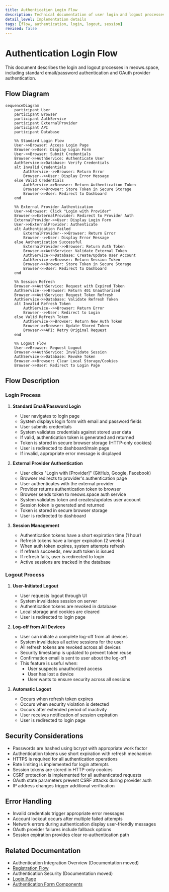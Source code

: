 ```yaml
---
title: Authentication Login Flow
description: Technical documentation of user login and logout processes
detail_level: Implementation details
tags: [flow, authentication, login, logout, session]
revised: false
---
```


# Authentication Login Flow

This document describes the login and logout processes in meows.space, including standard email/password authentication and OAuth provider authentication.

## Flow Diagram

```mermaid
sequenceDiagram
    participant User
    participant Browser
    participant AuthService
    participant ExternalProvider
    participant API
    participant Database

    %% Standard Login Flow
    User->>Browser: Access Login Page
    Browser->>User: Display Login Form
    User->>Browser: Submit Credentials
    Browser->>AuthService: Authenticate User
    AuthService->>Database: Verify Credentials
    alt Invalid Credentials
        AuthService-->>Browser: Return Error
        Browser-->>User: Display Error Message
    else Valid Credentials
        AuthService->>Browser: Return Authentication Token
        Browser->>Browser: Store Token in Secure Storage
        Browser->>User: Redirect to Dashboard
    end

    %% External Provider Authentication
    User->>Browser: Click "Login with Provider"
    Browser->>ExternalProvider: Redirect to Provider Auth
    ExternalProvider->>User: Display Login Form
    User->>ExternalProvider: Authenticate
    alt Authentication Failed
        ExternalProvider-->>Browser: Return Error
        Browser-->>User: Display Error Message
    else Authentication Successful
        ExternalProvider->>Browser: Return Auth Token
        Browser->>AuthService: Validate External Token
        AuthService->>Database: Create/Update User Account
        AuthService->>Browser: Return Session Token
        Browser->>Browser: Store Token in Secure Storage
        Browser->>User: Redirect to Dashboard
    end

    %% Session Refresh
    Browser->>AuthService: Request with Expired Token
    AuthService-->>Browser: Return 401 Unauthorized
    Browser->>AuthService: Request Token Refresh
    AuthService->>Database: Validate Refresh Token
    alt Invalid Refresh Token
        AuthService-->>Browser: Return Error
        Browser-->>User: Redirect to Login
    else Valid Refresh Token
        AuthService->>Browser: Return New Auth Token
        Browser->>Browser: Update Stored Token
        Browser->>API: Retry Original Request
    end

    %% Logout Flow
    User->>Browser: Request Logout
    Browser->>AuthService: Invalidate Session
    AuthService->>Database: Revoke Token
    Browser->>Browser: Clear Local Storage/Cookies
    Browser->>User: Redirect to Login Page
```

## Flow Description

### Login Process

1. **Standard Email/Password Login**

   - User navigates to login page
   - System displays login form with email and password fields
   - User submits credentials
   - System validates credentials against stored user data
   - If valid, authentication token is generated and returned
   - Token is stored in secure browser storage (HTTP-only cookies)
   - User is redirected to dashboard/main page
   - If invalid, appropriate error message is displayed

2. **External Provider Authentication**

   - User clicks "Login with [Provider]" (GitHub, Google, Facebook)
   - Browser redirects to provider's authentication page
   - User authenticates with the external provider
   - Provider returns authentication token to browser
   - Browser sends token to meows.space auth service
   - System validates token and creates/updates user account
   - Session token is generated and returned
   - Token is stored in secure browser storage
   - User is redirected to dashboard

3. **Session Management**
   - Authentication tokens have a short expiration time (1 hour)
   - Refresh tokens have a longer expiration (2 weeks)
   - When auth token expires, system attempts refresh
   - If refresh succeeds, new auth token is issued
   - If refresh fails, user is redirected to login
   - Active sessions are tracked in the database

### Logout Process

1. **User-Initiated Logout**

   - User requests logout through UI
   - System invalidates session on server
   - Authentication tokens are revoked in database
   - Local storage and cookies are cleared
   - User is redirected to login page

2. **Log-off from All Devices**

   - User can initiate a complete log-off from all devices
   - System invalidates all active sessions for the user
   - All refresh tokens are revoked across all devices
   - Security timestamp is updated to prevent token reuse
   - Confirmation email is sent to user about the log-off
   - This feature is useful when:
     - User suspects unauthorized access
     - User has lost a device
     - User wants to ensure security across all sessions

3. **Automatic Logout**
   - Occurs when refresh token expires
   - Occurs when security violation is detected
   - Occurs after extended period of inactivity
   - User receives notification of session expiration
   - User is redirected to login page

## Security Considerations

- Passwords are hashed using bcrypt with appropriate work factor
- Authentication tokens use short expiration with refresh mechanism
- HTTPS is required for all authentication operations
- Rate limiting is implemented for login attempts
- Session tokens are stored in HTTP-only cookies
- CSRF protection is implemented for all authenticated requests
- OAuth state parameters prevent CSRF attacks during provider auth
- IP address changes trigger additional verification

## Error Handling

- Invalid credentials trigger appropriate error messages
- Account lockout occurs after multiple failed attempts
- Network errors during authentication display user-friendly messages
- OAuth provider failures include fallback options
- Session expiration provides clear re-authentication path

## Related Documentation

- Authentication Integration Overview (Documentation moved)
- [Registration Flow](./authentication-registration.md)
- Authentication Security (Documentation moved)
- [Login Page](../pages/login.md)
- [Authentication Form Components](../components/AuthForms.md)
